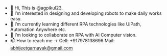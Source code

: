 - 👋 Hi, This is @agpikul23.
- 👀 I’m interested in designing and developing robots to make daily works easy.
- 🌱 I’m currently learning different RPA technologies like UiPath, Automation Anywhere etc.
- 💞️ I’m looking to collaborate on RPA with AI Computer vision.
- 📫 How to reach me -> Cell: +917978138696
                         Mail: abhijeetgarnayak@gmail.com
<!---
agpikul23/agpikul23 is a ✨ special ✨ repository because its `README.md` (this file) appears on your GitHub profile.
You can click the Preview link to take a look at your changes.
--->
